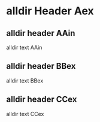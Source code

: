 # alldir Header Aex


## alldir header AAin

alldir text AAin


## alldir header BBex

alldir text BBex


## alldir header CCex

alldir text CCex
